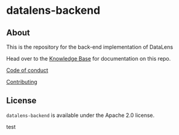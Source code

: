 # datalens-backend

## About

This is the repository for the back-end implementation of DataLens

Head over to the [Knowledge Base](kb/index.md) for documentation on this repo.

[Code of conduct](CODE_OF_CONDUCT.md)

[Contributing](CONTRIBUTING.md)

## License

`datalens-backend` is available under the Apache 2.0 license.

test
